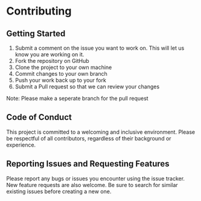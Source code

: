 # Contributing

## Getting Started

1. Submit a comment on the issue you want to work on. This will let us know you are working on it.
2. Fork the repository on GitHub
3. Clone the project to your own machine
4. Commit changes to your own branch
5. Push your work back up to your fork
6. Submit a Pull request so that we can review your changes

Note: Please make a seperate branch for the pull request

## Code of Conduct

This project is committed to a welcoming and inclusive environment. Please be respectful of all contributors, regardless of their background or experience.

## Reporting Issues and Requesting Features

Please report any bugs or issues you encounter using the issue tracker. New feature requests are also welcome. Be sure to search for similar existing issues before creating a new one.